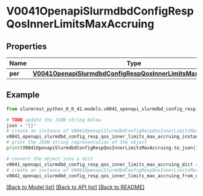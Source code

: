 # V0041OpenapiSlurmdbdConfigRespQosInnerLimitsMaxAccruing


## Properties

Name | Type | Description | Notes
------------ | ------------- | ------------- | -------------
**per** | [**V0041OpenapiSlurmdbdConfigRespQosInnerLimitsMaxAccruingPer**](V0041OpenapiSlurmdbdConfigRespQosInnerLimitsMaxAccruingPer.md) |  | [optional] 

## Example

```python
from slurmrest_python_0_0_41.models.v0041_openapi_slurmdbd_config_resp_qos_inner_limits_max_accruing import V0041OpenapiSlurmdbdConfigRespQosInnerLimitsMaxAccruing

# TODO update the JSON string below
json = "{}"
# create an instance of V0041OpenapiSlurmdbdConfigRespQosInnerLimitsMaxAccruing from a JSON string
v0041_openapi_slurmdbd_config_resp_qos_inner_limits_max_accruing_instance = V0041OpenapiSlurmdbdConfigRespQosInnerLimitsMaxAccruing.from_json(json)
# print the JSON string representation of the object
print(V0041OpenapiSlurmdbdConfigRespQosInnerLimitsMaxAccruing.to_json())

# convert the object into a dict
v0041_openapi_slurmdbd_config_resp_qos_inner_limits_max_accruing_dict = v0041_openapi_slurmdbd_config_resp_qos_inner_limits_max_accruing_instance.to_dict()
# create an instance of V0041OpenapiSlurmdbdConfigRespQosInnerLimitsMaxAccruing from a dict
v0041_openapi_slurmdbd_config_resp_qos_inner_limits_max_accruing_from_dict = V0041OpenapiSlurmdbdConfigRespQosInnerLimitsMaxAccruing.from_dict(v0041_openapi_slurmdbd_config_resp_qos_inner_limits_max_accruing_dict)
```
[[Back to Model list]](../README.md#documentation-for-models) [[Back to API list]](../README.md#documentation-for-api-endpoints) [[Back to README]](../README.md)


